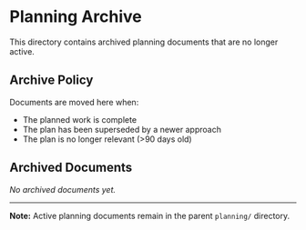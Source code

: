# Planning Archive

This directory contains archived planning documents that are no longer active.

## Archive Policy

Documents are moved here when:
- The planned work is complete
- The plan has been superseded by a newer approach
- The plan is no longer relevant (>90 days old)

## Archived Documents

<!-- Add entries when archiving, most recent first -->
<!-- Format: - `ARCHIVED-YYYY-MM-DD-filename.md` - Brief reason for archiving -->

*No archived documents yet.*

---

**Note:** Active planning documents remain in the parent `planning/` directory.
